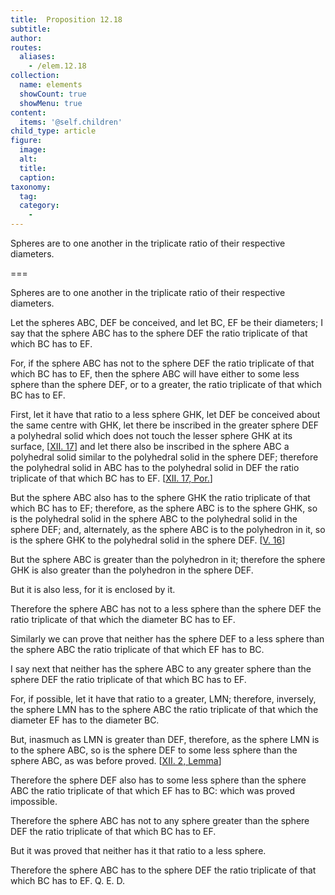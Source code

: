```yaml
---
title:  Proposition 12.18
subtitle: 
author:
routes:
  aliases:
    - /elem.12.18
collection:
  name: elements
  showCount: true
  showMenu: true
content:
  items: '@self.children'
child_type: article
figure:
  image:
  alt:
  title:
  caption:
taxonomy:
  tag:
  category:
    - 
---
```


<p>
       <hi rend="ital">Spheres are to one another in the triplicate ratio of their respective diameters.</hi>
      </p>

===

<p>
       <span class="ital">Spheres are to one another in the triplicate ratio of their respective diameters.</span>
      </p>

<p>Let the spheres <span class="ital">ABC</span>, <span class="ital">DEF</span> be conceived, and let <span class="ital">BC</span>, <span class="ital">EF</span> be their diameters; I say that the sphere <span class="ital">ABC</span> has to the sphere <span class="ital">DEF</span> the ratio triplicate of that which <span class="ital">BC</span> has to <span class="ital">EF</span>. </p>

<p>For, if the sphere <span class="ital">ABC</span> has not to the sphere <span class="ital">DEF</span> the ratio triplicate of that which <span class="ital">BC</span> has to <span class="ital">EF</span>, then the sphere <span class="ital">ABC</span> will have either to some less sphere than the sphere <span class="ital">DEF</span>, or to a greater, the ratio triplicate of that which <span class="ital">BC</span> has to <span class="ital">EF</span>. </p>

<p>First, let it have that ratio to a less sphere <span class="ital">GHK</span>, let <span class="ital">DEF</span> be conceived about the same centre with <span class="ital">GHK</span>, let there be inscribed in the greater sphere <span class="ital">DEF</span> a polyhedral solid which does not touch the lesser sphere <span class="ital">GHK</span> at its surface, [<a href="/elem.12.17">XII. 17</a>] <pb n="435"/>and let there also be inscribed in the sphere <span class="ital">ABC</span> a polyhedral solid similar to the polyhedral solid in the sphere <span class="ital">DEF</span>; therefore the polyhedral solid in <span class="ital">ABC</span> has to the polyhedral solid in <span class="ital">DEF</span> the ratio triplicate of that which <span class="ital">BC</span> has to <span class="ital">EF</span>. [<a href="/elem.12.17.p.1">XII. 17, Por.</a>] 
      </p>

<p>But the sphere <span class="ital">ABC</span> also has to the sphere <span class="ital">GHK</span> the ratio triplicate of that which <span class="ital">BC</span> has to <span class="ital">EF</span>; therefore, as the sphere <span class="ital">ABC</span> is to the sphere <span class="ital">GHK</span>, so is the polyhedral solid in the sphere <span class="ital">ABC</span> to the polyhedral solid in the sphere <span class="ital">DEF</span>; and, alternately, as the sphere <span class="ital">ABC</span> is to the polyhedron in it, so is the sphere <span class="ital">GHK</span> to the polyhedral solid in the sphere <span class="ital">DEF</span>. [<a href="/elem.5.16">V. 16</a>] </p>

<p>But the sphere <span class="ital">ABC</span> is greater than the polyhedron in it; therefore the sphere <span class="ital">GHK</span> is also greater than the polyhedron in the sphere <span class="ital">DEF</span>. </p>

<p>But it is also less, for it is enclosed by it. </p>

<p>Therefore the sphere <span class="ital">ABC</span> has not to a less sphere than the sphere <span class="ital">DEF</span> the ratio triplicate of that which the diameter <span class="ital">BC</span> has to <span class="ital">EF</span>. <pb n="436"/></p>

<p>Similarly we can prove that neither has the sphere <span class="ital">DEF</span> to a less sphere than the sphere <span class="ital">ABC</span> the ratio triplicate of that which <span class="ital">EF</span> has to <span class="ital">BC</span>. </p>

<p>I say next that neither has the sphere <span class="ital">ABC</span> to any greater sphere than the sphere <span class="ital">DEF</span> the ratio triplicate of that which <span class="ital">BC</span> has to <span class="ital">EF</span>. </p>

<p>For, if possible, let it have that ratio to a greater, <span class="ital">LMN</span>; therefore, inversely, the sphere <span class="ital">LMN</span> has to the sphere <span class="ital">ABC</span> the ratio triplicate of that which the diameter <span class="ital">EF</span> has to the diameter <span class="ital">BC</span>. </p>

<p>But, inasmuch as <span class="ital">LMN</span> is greater than <span class="ital">DEF</span>, therefore, as the sphere <span class="ital">LMN</span> is to the sphere <span class="ital">ABC</span>, so is the sphere <span class="ital">DEF</span> to some less sphere than the sphere <span class="ital">ABC</span>, as was before proved. [<a href="/elem.12.2.l.1">XII. 2, Lemma</a>] </p>

<p>Therefore the sphere <span class="ital">DEF</span> also has to some less sphere than the sphere <span class="ital">ABC</span> the ratio triplicate of that which <span class="ital">EF</span> has to <span class="ital">BC</span>: which was proved impossible. </p>

<p>Therefore the sphere <span class="ital">ABC</span> has not to any sphere greater than the sphere <span class="ital">DEF</span> the ratio triplicate of that which <span class="ital">BC</span> has to <span class="ital">EF</span>. </p>

<p>But it was proved that neither has it that ratio to a less sphere. </p>

<p>Therefore the sphere <span class="ital">ABC</span> has to the sphere <span class="ital">DEF</span> the ratio triplicate of that which <span class="ital">BC</span> has to <span class="ital">EF</span>. Q. E. D.</p>
